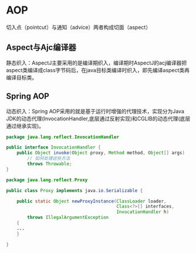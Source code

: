 # AOP
切入点（pointcut）与通知（advice）两者构成切面（aspect）
## Aspect与Ajc编译器
静态织入：AspectJ主要采用的是编译期织入，编译期时AspectJ的acj编译器把aspect类编译成class字节码后，在java目标类编译时织入，即先编译aspect类再编译目标类。
## Spring AOP
动态织入：Spring AOP采用的就是基于运行时增强的代理技术，实现分为Java JDK的动态代理(InvocationHandler,底层通过反射实现)和CGLIB的动态代理(底层通过继承实现)。

```Java
package java.lang.reflect.InvocationHandler

public interface InvocationHandler {
    public Object invoke(Object proxy, Method method, Object[] args)
        // 如何处理这些方法
        throws Throwable;
}

package java.lang.reflect.Proxy

public class Proxy implements java.io.Serializable {

    public static Object newProxyInstance(ClassLoader loader,
                                          Class<?>[] interfaces,
                                          InvocationHandler h)
        throws IllegalArgumentException
    {
    ...
    }

} 
```
